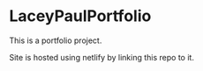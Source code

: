 # LaceyPaulPortfolio
This is a portfolio project. 

Site is hosted using netlify by linking this repo to it. 


